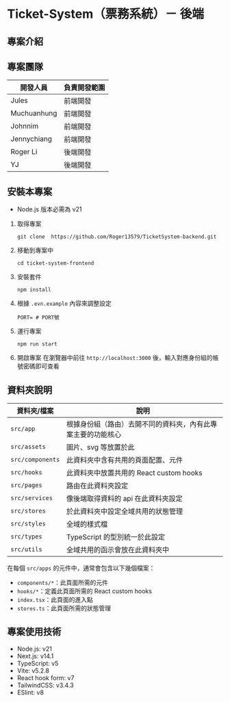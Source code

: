 #  Ticket-System（票務系統）－ 後端

## 專案介紹

## 專案團隊

| 開發人員        | 負責開發範圍 |
|-------------|--------|
| Jules       | 前端開發   |
| Muchuanhung | 前端開發   |
| Johnnim     | 前端開發   |
| Jennychiang | 前端開發   |
| Roger Li    | 後端開發   |
| YJ          | 後端開發   |

## 安裝本專案
- Node.js 版本必需為 v21
1. 取得專案
   ```
   git clone  https://github.com/Roger13579/TicketSystem-backend.git
   ```
2. 移動到專案中
   ```
   cd ticket-system-frontend
   ```
3. 安裝套件
   ```
   npm install
   ```
4. 根據 `.evn.example` 內容來調整設定
   ```
   PORT= # PORT號
   ```
5. 運行專案
   ```
   npm run start
   ```
6. 開啟專案
   在瀏覽器中前往 `http://localhost:3000` 後，輸入對應身份組的帳號密碼即可查看

## 資料夾說明
| 資料夾/檔案           | 說明                             |
|------------------|--------------------------------|
| `src/app`        | 根據身份組（路由）去開不同的資料夾，內有此專案主要的功能核心 |
| `src/assets`     | 圖片、svg 等放置於此                   |
| `src/components` | 此資料夾中含有共用的頁面配置、元件              |
| `src/hooks`      | 此資料夾中放置共用的 React custom hooks  |
| `src/pages`      | 路由在此資料夾設定                      |
| `src/services`   | 像後端取得資料的 api 在此資料夾設定           |
| `src/stores`     | 於此資料夾中設定全域共用的狀態管理              |
| `src/styles`     | 全域的樣式檔                         |
| `src/types`      | TypeScript 的型別統一於此設定           |
| `src/utils`      | 全域共用的函示會放在此資料夾中                |

在每個 `src/apps` 的元件中，通常會包含以下幾個檔案：
- `components/*`：此頁面所需的元件
- `hooks/*`：定義此頁面所需的 React custom hooks
- `index.tsx`：此頁面的進入點
- `stores.ts`：此頁面所需的狀態管理

## 專案使用技術
- Node.js: v21
- Next.js: v14.1
- TypeScript: v5
- Vite: v5.2.8
- React hook form: v7
- TailwindCSS: v3.4.3
- ESlint: v8